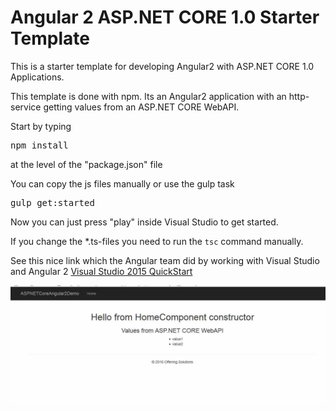 # Angular 2 ASP.NET CORE 1.0 Starter Template

This is a starter template for developing Angular2 with ASP.NET CORE 1.0 Applications.

This template is done with npm. Its an Angular2 application with an http-service getting values from an ASP.NET CORE WebAPI.

Start by typing

<pre>npm install</pre>

at the level of the "package.json" file

You can copy the js files manually or use the gulp task

<pre>gulp get:started</pre>

Now you can just press "play" inside Visual Studio to get started.

If you change the *.ts-files you need to run the `tsc` command manually.

See this nice link which the Angular team did by working with Visual Studio and Angular 2 [Visual Studio 2015 QuickStart
](https://angular.io/docs/ts/latest/cookbook/visual-studio-2015.html)

![alt text](_gitAssets/01.jpg "Screenshot")